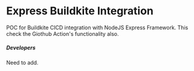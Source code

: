 # Express Buildkite Integration
 POC for Buildkite CICD integration with NodeJS Express Framework.
 This check the Giothub Action's functionality also.

 ##### Developers
 Need to add.
